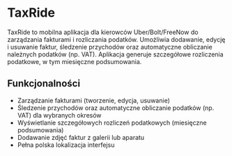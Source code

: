 # TaxRide

TaxRide to mobilna aplikacja dla kierowców Uber/Bolt/FreeNow do zarządzania fakturami i rozliczania podatków. Umożliwia dodawanie, edycję i usuwanie faktur, śledzenie przychodów oraz automatyczne obliczanie należnych podatków (np. VAT). Aplikacja generuje szczegółowe rozliczenia podatkowe, w tym miesięczne podsumowania.
## Funkcjonalności
- Zarządzanie fakturami (tworzenie, edycja, usuwanie)
- Śledzenie przychodów oraz automatyczne obliczanie podatków (np. VAT) dla wybranych okresów
- Wyświetlanie szczegółowych rozliczeń podatkowych (miesięczne podsumowania)
- Dodawanie zdjęć faktur z galerii lub aparatu
- Pełna polska lokalizacja interfejsu
